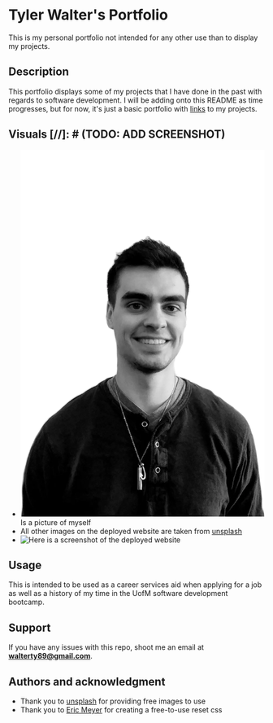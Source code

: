 # Tyler Walter's Portfolio
This is my personal portfolio not intended for any other use than to display my projects.

## Description
This portfolio displays some of my projects that I have done in the past with regards to software development. I will be adding onto this README as time progresses, but for now, it's just a basic portfolio with [links](https://github.com/TyWalter) to my projects.

## Visuals [//]: # (TODO: ADD SCREENSHOT)
* ![Tyler Walter](./assets/images/Tyler.webp) Is a picture of myself
* All other images on the deployed website are taken from [unsplash](https://unsplash.com/)
* ![Here]() is a screenshot of the deployed website

## Usage
This is intended to be used as a career services aid when applying for a job as well as a history of my time in the UofM software development bootcamp.

## Support
If you have any issues with this repo, shoot me an email at **walterty89@gmail.com**.

## Authors and acknowledgment
* Thank you to [unsplash](https://unsplash.com/) for providing free images to use
* Thank you to [Eric Meyer](https://meyerweb.com/eric/tools/css/reset/) for creating a free-to-use reset css 
